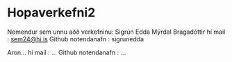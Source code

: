 # Hopaverkefni2

Nemendur sem unnu aðð verkefninu: 
Sigrún Edda Mýrdal Bragadóttir 
  hí mail : sem24@hi.is
  Github notendanafn : sigrunedda

  Aron...
    hí mail : ... 
    Github notendanafn : ...
